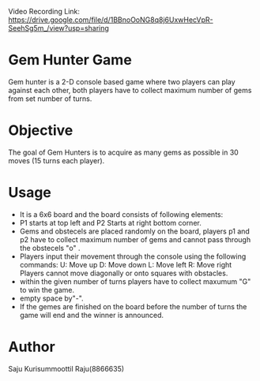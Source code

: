 Video Recording Link: https://drive.google.com/file/d/1BBnoOoNG8q8j6UxwHecVpR-SeehSg5m_/view?usp=sharing

#  Gem Hunter Game
Gem hunter is a 2-D console based game where two players can play against each other, both players have to collect maximum number of gems from set number of turns.

# Objective
The goal of Gem Hunters is to acquire as many gems as possible in 30 moves (15 turns each player).

# Usage
- It is a 6x6 board and the board consists of following elements:
- P1 starts at top left and P2 Starts at right bottom corner.
- Gems and obstecels are placed randomly on the board, players p1 and p2 have to collect maximum number of gems and cannot pass through the obstecels "o" .
- Players input their movement through the console using the following commands:
U: Move up
D: Move down
L: Move left
R: Move right
Players cannot move diagonally or onto squares with obstacles.
- within the given number of turns players have to collect maxumum "G" to win the game.
- empty space by"-".
- If the gemes are finished on the board before the number of turns the game will end and the winner is announced.

# Author
Saju Kurisummoottil Raju(8866635)

